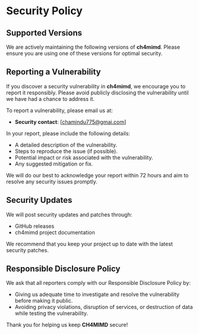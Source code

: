 # Security Policy

## Supported Versions

We are actively maintaining the following versions of **ch4mimd**. Please ensure you are using one of these versions for optimal security.



## Reporting a Vulnerability

If you discover a security vulnerability in **ch4mimd**, we encourage you to report it responsibly. Please avoid publicly disclosing the vulnerability until we have had a chance to address it.

To report a vulnerability, please email us at:

- **Security contact**: [chamindu775@gmai.com]

In your report, please include the following details:

- A detailed description of the vulnerability.
- Steps to reproduce the issue (if possible).
- Potential impact or risk associated with the vulnerability.
- Any suggested mitigation or fix.

We will do our best to acknowledge your report within 72 hours and aim to resolve any security issues promptly.

## Security Updates

We will post security updates and patches through:

- GitHub releases
- ch4mimd project documentation

We recommend that you keep your project up to date with the latest security patches.

## Responsible Disclosure Policy

We ask that all reporters comply with our Responsible Disclosure Policy by:

- Giving us adequate time to investigate and resolve the vulnerability before making it public.
- Avoiding privacy violations, disruption of services, or destruction of data while testing the vulnerability.

Thank you for helping us keep **CH4MIMD** secure!
